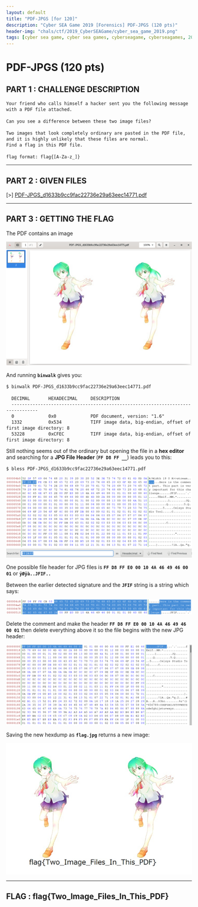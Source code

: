 ```yaml
---
layout: default
title: "PDF-JPGS [for 120]"
description: "Cyber SEA Game 2019 [Forensics] PDF-JPGS (120 pts)"
header-img: "chals/ctf/2019_CyberSEAGame/cyber_sea_game_2019.png"
tags: [cyber sea game, cyber sea games, cyberseagame, cyberseagames, 2019, ctf, challenge, writeup, write-up, solution, forensics, disc forensics, pdf-jpgs, pdf, jpg, file header, file headers]
---
```


# PDF-JPGS (120 pts)

## PART 1 : CHALLENGE DESCRIPTION

```
Your friend who calls himself a hacker sent you the following message with a PDF file attached.

Can you see a difference between these two image files?

Two images that look completely ordinary are pasted in the PDF file, and it is highly unlikely that these files are normal.
Find a flag in this PDF file.

flag format: flag{[A-Za-z_]}
```

---

## PART 2 : GIVEN FILES

[>] [PDF-JPGS_d1633b9cc9fac22736e29a63eec14771.pdf](./files/PDF-JPGS_d1633b9cc9fac22736e29a63eec14771.pdf)

---

## PART 3 : GETTING THE FLAG

The PDF contains an image

![PDF](../screenshots/pdf-jpgs_pdf.png)

And running __`binwalk`__ gives you:

```console
$ binwalk PDF-JPGS_d1633b9cc9fac22736e29a63eec14771.pdf

  DECIMAL       HEXADECIMAL     DESCRIPTION
  --------------------------------------------------------------------------------
  0             0x0             PDF document, version: "1.6"
  1332          0x534           TIFF image data, big-endian, offset of first image directory: 8
  53228         0xCFEC          TIFF image data, big-endian, offset of first image directory: 8

```

Still nothing seems out of the ordinary but opening the file in a __hex editor__ and searching for a __JPG File Header__ (__`FF D8 FF __`__) leads you to this:

```console
$ bless PDF-JPGS_d1633b9cc9fac22736e29a63eec14771.pdf
```

![JPG File Signature](../screenshots/pdf-jpgs_jpg_sig.png)

One possible file header for JPG files is __`FF D8 FF E0 00 10 4A 46 49 46 00 01`__ or __`ÿØÿà..JFIF..`__

Between the earlier detected signature and the __`JFIF`__ string is a string which says:

![JPG Comment](../screenshots/pdf-jpgs_jpg_comment.png)

Delete the comment and make the header __`FF D8 FF E0 00 10 4A 46 49 46 00 01`__ then delete everything above it so the file begins with the new JPG header:

![JPG Hexdump](../screenshots/pdf-jpgs_jpg_hex.png)

Saving the new hexdump as __`flag.jpg`__ returns a new image:

![FLAG](../screenshots/pdf-jpgs_flag.jpg)

---

## FLAG : __flag{Two_Image_Files_In_This_PDF}__
